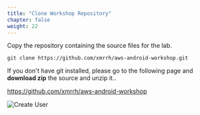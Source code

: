 ```yaml
---
title: "Clone Workshop Repository"
chapter: false
weight: 22
---
```


Copy the repository containing the source files for the lab.
```
git clone https://github.com/xmrrh/aws-android-workshop.git
```

If you don't have git installed, please go to the following page and **download zip** the source and unzip it.. 

https://github.com/xmrrh/aws-android-workshop



![Create User](/images/downloadsrc.png)

